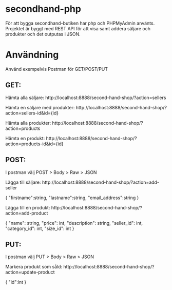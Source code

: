 # secondhand-php

För att bygga secondhand-butiken har php och PHPMyAdmin använts. Projektet är byggt med REST API för att visa samt addera säljare och produkter och det outputas i JSON.

# Användning

Använd exempelvis Postman för GET/POST/PUT

## GET:

Hämta alla säljare:
http://localhost:8888/second-hand-shop/?action=sellers

Hämta en säljare med produkter:
http://localhost:8888/second-hand-shop/?action=sellers-id&id={id}

Hämta alla produkter:
http://localhost:8888/second-hand-shop/?action=products

Hämta en produkt:
http://localhost:8888/second-hand-shop/?action=products-id&id={id}

## POST:

I postman välj POST > Body > Raw > JSON

Lägga till säljare:
http://localhost:8888/second-hand-shop/?action=add-seller

{
"firstname":string,
"lastname":string,
"email_address":string
}

Lägga till en produkt:
http://localhost:8888/second-hand-shop/?action=add-product

{
"name": string,
"price": int,
"description": string,
"seller_id": int,
"category_id": int,
"size_id": int
}

## PUT:

I postman välj PUT > Body > Raw > JSON

Markera produkt som såld:
http://localhost:8888/second-hand-shop/?action=update-product

{
"id":int
}
